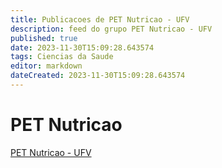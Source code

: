 ```yaml
---
title: Publicacoes de PET Nutricao - UFV 
description: feed do grupo PET Nutricao - UFV
published: true
date: 2023-11-30T15:09:28.643574
tags: Ciencias da Saude
editor: markdown
dateCreated: 2023-11-30T15:09:28.643574
---
```


# PET Nutricao
[PET Nutricao - UFV](/grupo/105PETNutricaoUFV.md)